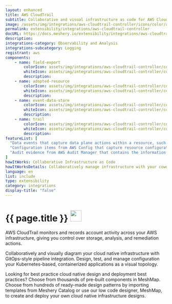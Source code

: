```yaml
---
layout: enhanced
title: AWS CloudTrail
subtitle: Collaborative and visual infrastructure as code for AWS CloudTrail
image: /assets/img/integrations/aws-cloudtrail-controller/icons/color/aws-cloudtrail-controller-color.svg
permalink: extensibility/integrations/aws-cloudtrail-controller
docURL: https://docs.meshery.io/extensibility/integrations/aws-cloudtrail-controller
description: 
integrations-category: Observability and Analysis
integrations-subcategory: Logging
registrant: aws
components: 
	- name: field-export
		colorIcon: assets/img/integrations/aws-cloudtrail-controller/components/field-export/icons/color/field-export-color.svg
		whiteIcon: assets/img/integrations/aws-cloudtrail-controller/components/field-export/icons/white/field-export-white.svg
		description: 
	- name: adopted-resource
		colorIcon: assets/img/integrations/aws-cloudtrail-controller/components/adopted-resource/icons/color/adopted-resource-color.svg
		whiteIcon: assets/img/integrations/aws-cloudtrail-controller/components/adopted-resource/icons/white/adopted-resource-white.svg
		description: 
	- name: event-data-store
		colorIcon: assets/img/integrations/aws-cloudtrail-controller/components/event-data-store/icons/color/event-data-store-color.svg
		whiteIcon: assets/img/integrations/aws-cloudtrail-controller/components/event-data-store/icons/white/event-data-store-white.svg
		description: 
	- name: trail
		colorIcon: assets/img/integrations/aws-cloudtrail-controller/components/trail/icons/color/trail-color.svg
		whiteIcon: assets/img/integrations/aws-cloudtrail-controller/components/trail/icons/white/trail-white.svg
		description: 
featureList: [
  "Data events that capture data plane actions within a resource, such as reading or writing an Amazon S3 object.",
  "Configuration items from AWS Config that capture resource configuration history and resource compliance history as evaluated by AWS Config rules.",
  "Audit evidence from AWS Audit Manager that contains the information needed to demonstrate compliance with the requirements as specified by Audit Manager controls."
]
howItWorks: Collaborative Infrastructure as Code
howItWorksDetails: Collaboratively manage infrastructure with your coworkers synchronously sharing the same designs.
language: en
list: include
type: extensibility
category: integrations
display-title: "false"
---
```

<h1>{{ page.title }} <img src="{{ page.image }}" style="width: 35px; height: 35px;" /></h1>

<p>
AWS CloudTrail monitors and records account activity across your AWS infrastructure, giving you control over storage, analysis, and remediation actions.
</p>
<p>
    Collaboratively and visually diagram your cloud native infrastructure with GitOps-style pipeline integration. Design, test, and manage configuration your Kubernetes-based, containerized applications as a visual topology.
</p>
<p>
    Looking for best practice cloud native design and deployment best practices? Choose from thousands of pre-built components in MeshMap. Choose from hundreds of ready-made design patterns by importing templates from Meshery Catalog or use our low code designer, MeshMap, to create and deploy your own cloud native infrastructure designs.
</p>

